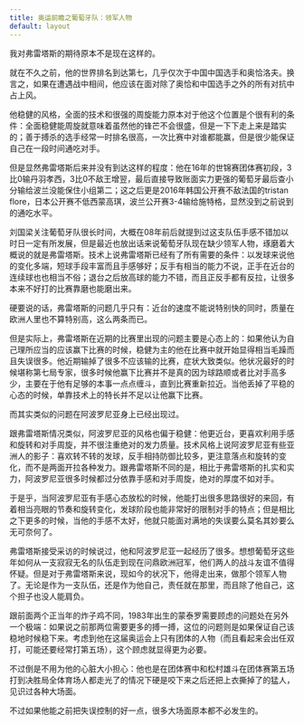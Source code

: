 ```yaml
---
title: 奥运前瞻之葡萄牙队：领军人物
default: layout
---
```


我对弗雷塔斯的期待原本不是现在这样的。

就在不久之前，他的世界排名到达第七，几乎仅次于中国中国选手和奥恰洛夫。换言之，如果在遭遇战中相间，他应该在面对除了奥恰和中国选手之外的所有对抗中占上风。

他稳健的风格，全面的技术和很强的周旋能力原本对于他这个位置是个很有利的条件：全面稳健能周旋就意味着虽然他的锋芒不会很盛，但是一下下走上来是踏实的；善于搏杀的选手经常一时排名很高，一次比赛中对谁都能赢，但是很少能保证自己在一段时间通吃对手。

但是显然弗雷塔斯后来并没有到达这样的程度：他在16年的世锦赛团体赛初段，3比0输丹羽孝西，3比0不敌王增翌，最后直接导致账面实力更强的葡萄牙最后查小分输给波兰没能保住小组第二；这之后更是2016年韩国公开赛不敌法国的tristan flore，日本公开赛不低西蒙高琪，波兰公开赛3-4输给施特格，显然没到之前说到的通吃水平。

刘国梁关注葡萄牙队很长时间，大概在08年前后就提到过这支队伍手感不错加以时日一定有所发展，但是最近也放出话来说葡萄牙队现在缺少领军人物，琢磨着大概说的就是弗雷塔斯。技术上说弗雷塔斯已经有了所有需要的条件：以发球来说他的变化多端，短球手段丰富而且手感够好；反手有相当的能力不说，正手在近台的连续球也也相当不俗；退台之后放高球的能力不错，而且正反手都有反拉，让很多本来不好打的比赛靠磨也能磨出来。

硬要说的话，弗雷塔斯的问题几乎只有：近台的速度不能说特别快的同时，质量在欧洲人里也不算特别高，这么两条而已。

但是实际上，弗雷塔斯在近期的比赛里出现的问题主要是心态上的：如果他认为自己理所应当的应该赢下比赛的时候，稳健为主的他在比赛中就开始显得相当毛躁而且失误很多。他近期输掉了很多不应该输的比赛，症状大致类似。他状况最好的时候堪称第七局专家，很多时候他赢下比赛并不是真的因为球路顺或者比对手高多少，主要在于他有足够的本事一点点缠斗，直到比赛重新拉近。当他丢掉了平稳的心态的时候，单靠技术上的特长并不足以让他赢下比赛。

而其实类似的问题在阿波罗尼亚身上已经出现过。

跟弗雷塔斯情况类似，阿波罗尼亚的风格也偏于稳健：他更近台，更喜欢利用手感和旋转和对手周旋，并不很注重绝对的发力质量。技术风格上说阿波罗尼亚有些亚洲人的影子：喜欢转不转的发球，反手相持防御比较多，更注意落点和旋转的变化，而不是两面开拉各种发力。跟弗雷塔斯不同的是，相比于弗雷塔斯的扎实和实力，阿波罗尼亚很多时候都过分依靠手感和对手周旋，绝对的厚度不如对手。

于是乎，当阿波罗尼亚有手感心态放松的时候，他能打出很多思路很好的来回，有着相当亮眼的节奏和旋转变化，发球阶段也能非常好的限制对手的特点；但是相比之下更多的时候，当他的手感不太好，他就只能面对满地的失误要么莫名其妙要么无可奈何了。

弗雷塔斯接受采访的时候说过，他和阿波罗尼亚一起经历了很多。想想葡萄牙这些年如何从一支寂寂无名的队伍走到现在问鼎欧洲冠军，他们两人的战斗友谊不值得怀疑。但是对于弗雷塔斯来说，现如今的状况下，他得走出来，做那个领军人物了。无论是作为一支队伍，还是作为他自己，责任就在那里，而且除了他自己，这个担子也没人能肩负。

跟前面两个正当年的炸子鸡不同，1983年出生的蒙泰罗需要顾虑的问题处在另外一个极端：如果说之前那两位需要更多的搏一搏，这位的问题则是如果保证自己该稳地时候稳下来。考虑到他在这届奥运会上只有团体的人物（而且看起来会出任双打，可能还要经常打第五场），这个顾虑就显得更为必要。

不过倒是不用为他的心脏大小担心：他也是在团体赛中和松村雄斗在团体赛第五场打到决胜局全体育场人都走光了的情况下硬是咬下来之后还把上衣撕掉了的猛人，见识过各种大场面。

不过如果他能之前把失误控制的好一点，很多大场面原本都不必发生的。

